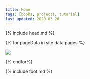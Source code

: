 ```yaml
---
title: Home
tags: [books, projects, tutorial]
last_updated: 2020 03 26
---
```

{% include head.md %}

{% for pageData in site.data.pages %}

<a href="{{ pageData.title }}"><img src="img/{{ pageData.img }}"/></a>

{% endfor%}

{% include foot.md %}